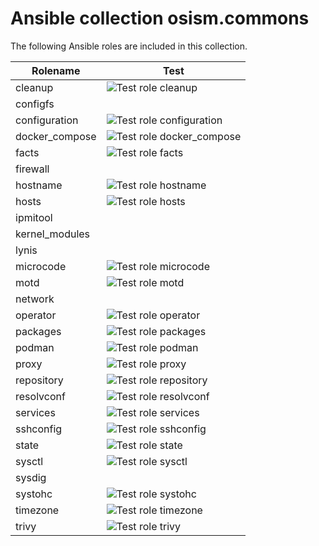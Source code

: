 # Ansible collection osism.commons

The following Ansible roles are included in this collection.

| Rolename       | Test                                                                                                                              |
|----------------|-----------------------------------------------------------------------------------------------------------------------------------|
| cleanup        | ![Test role cleanup](https://github.com/osism/ansible-collection-commons/workflows/Test%20role%20cleanup/badge.svg)               |
| configfs       |                                                                                                                                   |
| configuration  | ![Test role configuration](https://github.com/osism/ansible-collection-commons/workflows/Test%20role%20configuration/badge.svg)   |
| docker_compose | ![Test role docker_compose](https://github.com/osism/ansible-collection-commons/workflows/Test%20role%20docker_compose/badge.svg) |
| facts          | ![Test role facts](https://github.com/osism/ansible-collection-commons/workflows/Test%20role%20facts/badge.svg)                   |
| firewall       |                                                                                                                                   |
| hostname       | ![Test role hostname](https://github.com/osism/ansible-collection-commons/workflows/Test%20role%20hostname/badge.svg)             |
| hosts          | ![Test role hosts](https://github.com/osism/ansible-collection-commons/workflows/Test%20role%20hosts/badge.svg)                   |
| ipmitool       |                                                                                                                                   |
| kernel_modules |                                                                                                                                   |
| lynis          |                                                                                                                                   |
| microcode      | ![Test role microcode](https://github.com/osism/ansible-collection-commons/workflows/Test%20role%20microcode/badge.svg)           |
| motd           | ![Test role motd](https://github.com/osism/ansible-collection-commons/workflows/Test%20role%20motd/badge.svg)                     |
| network        |                                                                                                                                   |
| operator       | ![Test role operator](https://github.com/osism/ansible-collection-commons/workflows/Test%20role%20operator/badge.svg)             |
| packages       | ![Test role packages](https://github.com/osism/ansible-collection-commons/workflows/Test%20role%20packages/badge.svg)             |
| podman         | ![Test role podman](https://github.com/osism/ansible-collection-commons/workflows/Test%20role%20podman/badge.svg)                 |
| proxy          | ![Test role proxy](https://github.com/osism/ansible-collection-commons/workflows/Test%20role%20proxy/badge.svg)                   |
| repository     | ![Test role repository](https://github.com/osism/ansible-collection-commons/workflows/Test%20role%20repository/badge.svg)         |
| resolvconf     | ![Test role resolvconf](https://github.com/osism/ansible-collection-commons/workflows/Test%20role%20resolvconf/badge.svg)         |
| services       | ![Test role services](https://github.com/osism/ansible-collection-commons/workflows/Test%20role%20services/badge.svg)             |
| sshconfig      | ![Test role sshconfig](https://github.com/osism/ansible-collection-commons/workflows/Test%20role%20sshconfig/badge.svg)           |
| state          | ![Test role state](https://github.com/osism/ansible-collection-commons/workflows/Test%20role%20state/badge.svg)                   |
| sysctl         | ![Test role sysctl](https://github.com/osism/ansible-collection-commons/workflows/Test%20role%20sysctl/badge.svg)                 |
| sysdig         |                                                                                                                                   |
| systohc        | ![Test role systohc](https://github.com/osism/ansible-collection-commons/workflows/Test%20role%20systohc/badge.svg)               |
| timezone       | ![Test role timezone](https://github.com/osism/ansible-collection-commons/workflows/Test%20role%20timezone/badge.svg)             |
| trivy          | ![Test role trivy](https://github.com/osism/ansible-collection-commons/workflows/Test%20role%20trivy/badge.svg)                   |
